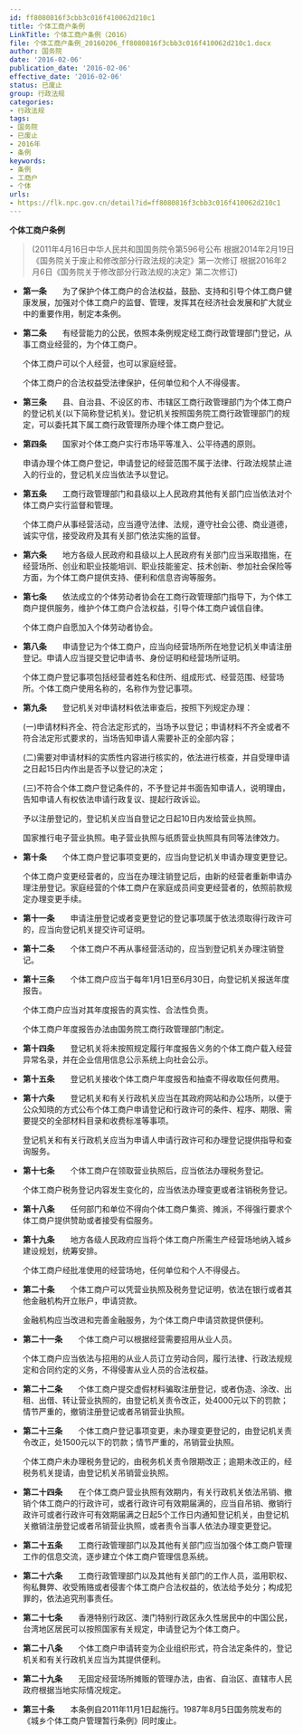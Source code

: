 ```yaml
---
id: ff8080816f3cbb3c016f410062d210c1
title: 个体工商户条例
LinkTitle: 个体工商户条例（2016）
file: 个体工商户条例_20160206_ff8080816f3cbb3c016f410062d210c1.docx
author: 国务院
date: '2016-02-06'
publication_date: '2016-02-06'
effective_date: '2016-02-06'
status: 已废止
group: 行政法规
categories:
- 行政法规
tags:
- 国务院
- 已废止
- 2016年
- 条例
keywords:
- 条例
- 工商户
- 个体
urls:
- https://flk.npc.gov.cn/detail?id=ff8080816f3cbb3c016f410062d210c1
---
```


**个体工商户条例**

> (2011年4月16日中华人民共和国国务院令第596号公布 根据2014年2月19日《国务院关于废止和修改部分行政法规的决定》第一次修订 根据2016年2月6日《国务院关于修改部分行政法规的决定》第二次修订)

- **第一条**　　为了保护个体工商户的合法权益，鼓励、支持和引导个体工商户健康发展，加强对个体工商户的监督、管理，发挥其在经济社会发展和扩大就业中的重要作用，制定本条例。

- **第二条**　　有经营能力的公民，依照本条例规定经工商行政管理部门登记，从事工商业经营的，为个体工商户。

  个体工商户可以个人经营，也可以家庭经营。

  个体工商户的合法权益受法律保护，任何单位和个人不得侵害。

- **第三条**　　县、自治县、不设区的市、市辖区工商行政管理部门为个体工商户的登记机关(以下简称登记机关)。登记机关按照国务院工商行政管理部门的规定，可以委托其下属工商行政管理所办理个体工商户登记。

- **第四条**　　国家对个体工商户实行市场平等准入、公平待遇的原则。

  申请办理个体工商户登记，申请登记的经营范围不属于法律、行政法规禁止进入的行业的，登记机关应当依法予以登记。

- **第五条**　　工商行政管理部门和县级以上人民政府其他有关部门应当依法对个体工商户实行监督和管理。

  个体工商户从事经营活动，应当遵守法律、法规，遵守社会公德、商业道德，诚实守信，接受政府及其有关部门依法实施的监督。

- **第六条**　　地方各级人民政府和县级以上人民政府有关部门应当采取措施，在经营场所、创业和职业技能培训、职业技能鉴定、技术创新、参加社会保险等方面，为个体工商户提供支持、便利和信息咨询等服务。

- **第七条**　　依法成立的个体劳动者协会在工商行政管理部门指导下，为个体工商户提供服务，维护个体工商户合法权益，引导个体工商户诚信自律。

  个体工商户自愿加入个体劳动者协会。

- **第八条**　　申请登记为个体工商户，应当向经营场所所在地登记机关申请注册登记。申请人应当提交登记申请书、身份证明和经营场所证明。

  个体工商户登记事项包括经营者姓名和住所、组成形式、经营范围、经营场所。个体工商户使用名称的，名称作为登记事项。

- **第九条**　　登记机关对申请材料依法审查后，按照下列规定办理：

  (一)申请材料齐全、符合法定形式的，当场予以登记；申请材料不齐全或者不符合法定形式要求的，当场告知申请人需要补正的全部内容；

  (二)需要对申请材料的实质性内容进行核实的，依法进行核查，并自受理申请之日起15日内作出是否予以登记的决定；

  (三)不符合个体工商户登记条件的，不予登记并书面告知申请人，说明理由，告知申请人有权依法申请行政复议、提起行政诉讼。

  予以注册登记的，登记机关应当自登记之日起10日内发给营业执照。

  国家推行电子营业执照。电子营业执照与纸质营业执照具有同等法律效力。

- **第十条**　　个体工商户登记事项变更的，应当向登记机关申请办理变更登记。

  个体工商户变更经营者的，应当在办理注销登记后，由新的经营者重新申请办理注册登记。家庭经营的个体工商户在家庭成员间变更经营者的，依照前款规定办理变更手续。

- **第十一条**　　申请注册登记或者变更登记的登记事项属于依法须取得行政许可的，应当向登记机关提交许可证明。

- **第十二条**　　个体工商户不再从事经营活动的，应当到登记机关办理注销登记。

- **第十三条**　　个体工商户应当于每年1月1日至6月30日，向登记机关报送年度报告。

  个体工商户应当对其年度报告的真实性、合法性负责。

  个体工商户年度报告办法由国务院工商行政管理部门制定。

- **第十四条**　　登记机关将未按照规定履行年度报告义务的个体工商户载入经营异常名录，并在企业信用信息公示系统上向社会公示。

- **第十五条**　　登记机关接收个体工商户年度报告和抽查不得收取任何费用。

- **第十六条**　　登记机关和有关行政机关应当在其政府网站和办公场所，以便于公众知晓的方式公布个体工商户申请登记和行政许可的条件、程序、期限、需要提交的全部材料目录和收费标准等事项。

  登记机关和有关行政机关应当为申请人申请行政许可和办理登记提供指导和查询服务。

- **第十七条**　　个体工商户在领取营业执照后，应当依法办理税务登记。

  个体工商户税务登记内容发生变化的，应当依法办理变更或者注销税务登记。

- **第十八条**　　任何部门和单位不得向个体工商户集资、摊派，不得强行要求个体工商户提供赞助或者接受有偿服务。

- **第十九条**　　地方各级人民政府应当将个体工商户所需生产经营场地纳入城乡建设规划，统筹安排。

  个体工商户经批准使用的经营场地，任何单位和个人不得侵占。

- **第二十条**　　个体工商户可以凭营业执照及税务登记证明，依法在银行或者其他金融机构开立账户，申请贷款。

  金融机构应当改进和完善金融服务，为个体工商户申请贷款提供便利。

- **第二十一条**　　个体工商户可以根据经营需要招用从业人员。

  个体工商户应当依法与招用的从业人员订立劳动合同，履行法律、行政法规规定和合同约定的义务，不得侵害从业人员的合法权益。

- **第二十二条**　　个体工商户提交虚假材料骗取注册登记，或者伪造、涂改、出租、出借、转让营业执照的，由登记机关责令改正，处4000元以下的罚款；情节严重的，撤销注册登记或者吊销营业执照。

- **第二十三条**　　个体工商户登记事项变更，未办理变更登记的，由登记机关责令改正，处1500元以下的罚款；情节严重的，吊销营业执照。

  个体工商户未办理税务登记的，由税务机关责令限期改正；逾期未改正的，经税务机关提请，由登记机关吊销营业执照。

- **第二十四条**　　在个体工商户营业执照有效期内，有关行政机关依法吊销、撤销个体工商户的行政许可，或者行政许可有效期届满的，应当自吊销、撤销行政许可或者行政许可有效期届满之日起5个工作日内通知登记机关，由登记机关撤销注册登记或者吊销营业执照，或者责令当事人依法办理变更登记。

- **第二十五条**　　工商行政管理部门以及其他有关部门应当加强个体工商户管理工作的信息交流，逐步建立个体工商户管理信息系统。

- **第二十六条**　　工商行政管理部门以及其他有关部门的工作人员，滥用职权、徇私舞弊、收受贿赂或者侵害个体工商户合法权益的，依法给予处分；构成犯罪的，依法追究刑事责任。

- **第二十七条**　　香港特别行政区、澳门特别行政区永久性居民中的中国公民，台湾地区居民可以按照国家有关规定，申请登记为个体工商户。

- **第二十八条**　　个体工商户申请转变为企业组织形式，符合法定条件的，登记机关和有关行政机关应当为其提供便利。

- **第二十九条**　　无固定经营场所摊贩的管理办法，由省、自治区、直辖市人民政府根据当地实际情况规定。

- **第三十条**　　本条例自2011年11月1日起施行。1987年8月5日国务院发布的《城乡个体工商户管理暂行条例》同时废止。
